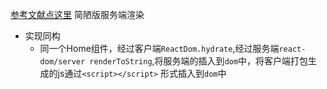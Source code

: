 [参考文献点这里](https://juejin.im/post/5d1fe6be51882579db031a6d)
简陋版服务端渲染
  - 实现同构
    - 同一个Home组件，经过客户端`ReactDom.hydrate`,经过服务端`react-dom/server renderToString`,将服务端的插入到`dom`中，将客户端打包生成的js通过`<script></script>` 形式插入到`dom`中
